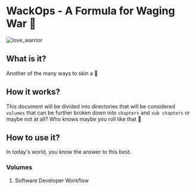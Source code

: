 # WackOps - A Formula for Waging War :ghost: 

![love_warrior](https://user-images.githubusercontent.com/897731/48013533-3001c380-e12d-11e8-87dd-8b794d7ba6e2.jpg)

## What is it?
Another of the many ways to skin a :rat:

## How it works?
This document will be divided into directories that will be considered `volumes` that can be further broken down into `chapters` and `sub chapters` or maybe not at all? Who knows maybe you roll like that :open_hands:

## How to use it?
In today's world, you know the answer to this best.


### Volumes 
1. Software Developer Workflow
